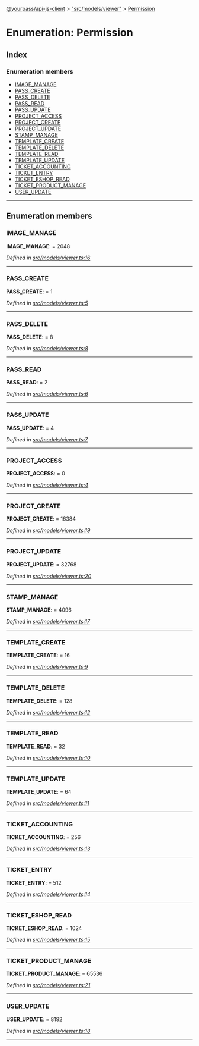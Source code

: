 [@yourpass/api-js-client](../README.md) > ["src/models/viewer"](../modules/_src_models_viewer_.md) > [Permission](../enums/_src_models_viewer_.permission.md)

# Enumeration: Permission

## Index

### Enumeration members

* [IMAGE_MANAGE](_src_models_viewer_.permission.md#image_manage)
* [PASS_CREATE](_src_models_viewer_.permission.md#pass_create)
* [PASS_DELETE](_src_models_viewer_.permission.md#pass_delete)
* [PASS_READ](_src_models_viewer_.permission.md#pass_read)
* [PASS_UPDATE](_src_models_viewer_.permission.md#pass_update)
* [PROJECT_ACCESS](_src_models_viewer_.permission.md#project_access)
* [PROJECT_CREATE](_src_models_viewer_.permission.md#project_create)
* [PROJECT_UPDATE](_src_models_viewer_.permission.md#project_update)
* [STAMP_MANAGE](_src_models_viewer_.permission.md#stamp_manage)
* [TEMPLATE_CREATE](_src_models_viewer_.permission.md#template_create)
* [TEMPLATE_DELETE](_src_models_viewer_.permission.md#template_delete)
* [TEMPLATE_READ](_src_models_viewer_.permission.md#template_read)
* [TEMPLATE_UPDATE](_src_models_viewer_.permission.md#template_update)
* [TICKET_ACCOUNTING](_src_models_viewer_.permission.md#ticket_accounting)
* [TICKET_ENTRY](_src_models_viewer_.permission.md#ticket_entry)
* [TICKET_ESHOP_READ](_src_models_viewer_.permission.md#ticket_eshop_read)
* [TICKET_PRODUCT_MANAGE](_src_models_viewer_.permission.md#ticket_product_manage)
* [USER_UPDATE](_src_models_viewer_.permission.md#user_update)

---

## Enumeration members

<a id="image_manage"></a>

###  IMAGE_MANAGE

**IMAGE_MANAGE**:  = 2048

*Defined in [src/models/viewer.ts:16](https://github.com/yourpass/yourpass-api-js-client/blob/da1be9c/src/models/viewer.ts#L16)*

___
<a id="pass_create"></a>

###  PASS_CREATE

**PASS_CREATE**:  = 1

*Defined in [src/models/viewer.ts:5](https://github.com/yourpass/yourpass-api-js-client/blob/da1be9c/src/models/viewer.ts#L5)*

___
<a id="pass_delete"></a>

###  PASS_DELETE

**PASS_DELETE**:  = 8

*Defined in [src/models/viewer.ts:8](https://github.com/yourpass/yourpass-api-js-client/blob/da1be9c/src/models/viewer.ts#L8)*

___
<a id="pass_read"></a>

###  PASS_READ

**PASS_READ**:  = 2

*Defined in [src/models/viewer.ts:6](https://github.com/yourpass/yourpass-api-js-client/blob/da1be9c/src/models/viewer.ts#L6)*

___
<a id="pass_update"></a>

###  PASS_UPDATE

**PASS_UPDATE**:  = 4

*Defined in [src/models/viewer.ts:7](https://github.com/yourpass/yourpass-api-js-client/blob/da1be9c/src/models/viewer.ts#L7)*

___
<a id="project_access"></a>

###  PROJECT_ACCESS

**PROJECT_ACCESS**:  = 0

*Defined in [src/models/viewer.ts:4](https://github.com/yourpass/yourpass-api-js-client/blob/da1be9c/src/models/viewer.ts#L4)*

___
<a id="project_create"></a>

###  PROJECT_CREATE

**PROJECT_CREATE**:  = 16384

*Defined in [src/models/viewer.ts:19](https://github.com/yourpass/yourpass-api-js-client/blob/da1be9c/src/models/viewer.ts#L19)*

___
<a id="project_update"></a>

###  PROJECT_UPDATE

**PROJECT_UPDATE**:  = 32768

*Defined in [src/models/viewer.ts:20](https://github.com/yourpass/yourpass-api-js-client/blob/da1be9c/src/models/viewer.ts#L20)*

___
<a id="stamp_manage"></a>

###  STAMP_MANAGE

**STAMP_MANAGE**:  = 4096

*Defined in [src/models/viewer.ts:17](https://github.com/yourpass/yourpass-api-js-client/blob/da1be9c/src/models/viewer.ts#L17)*

___
<a id="template_create"></a>

###  TEMPLATE_CREATE

**TEMPLATE_CREATE**:  = 16

*Defined in [src/models/viewer.ts:9](https://github.com/yourpass/yourpass-api-js-client/blob/da1be9c/src/models/viewer.ts#L9)*

___
<a id="template_delete"></a>

###  TEMPLATE_DELETE

**TEMPLATE_DELETE**:  = 128

*Defined in [src/models/viewer.ts:12](https://github.com/yourpass/yourpass-api-js-client/blob/da1be9c/src/models/viewer.ts#L12)*

___
<a id="template_read"></a>

###  TEMPLATE_READ

**TEMPLATE_READ**:  = 32

*Defined in [src/models/viewer.ts:10](https://github.com/yourpass/yourpass-api-js-client/blob/da1be9c/src/models/viewer.ts#L10)*

___
<a id="template_update"></a>

###  TEMPLATE_UPDATE

**TEMPLATE_UPDATE**:  = 64

*Defined in [src/models/viewer.ts:11](https://github.com/yourpass/yourpass-api-js-client/blob/da1be9c/src/models/viewer.ts#L11)*

___
<a id="ticket_accounting"></a>

###  TICKET_ACCOUNTING

**TICKET_ACCOUNTING**:  = 256

*Defined in [src/models/viewer.ts:13](https://github.com/yourpass/yourpass-api-js-client/blob/da1be9c/src/models/viewer.ts#L13)*

___
<a id="ticket_entry"></a>

###  TICKET_ENTRY

**TICKET_ENTRY**:  = 512

*Defined in [src/models/viewer.ts:14](https://github.com/yourpass/yourpass-api-js-client/blob/da1be9c/src/models/viewer.ts#L14)*

___
<a id="ticket_eshop_read"></a>

###  TICKET_ESHOP_READ

**TICKET_ESHOP_READ**:  = 1024

*Defined in [src/models/viewer.ts:15](https://github.com/yourpass/yourpass-api-js-client/blob/da1be9c/src/models/viewer.ts#L15)*

___
<a id="ticket_product_manage"></a>

###  TICKET_PRODUCT_MANAGE

**TICKET_PRODUCT_MANAGE**:  = 65536

*Defined in [src/models/viewer.ts:21](https://github.com/yourpass/yourpass-api-js-client/blob/da1be9c/src/models/viewer.ts#L21)*

___
<a id="user_update"></a>

###  USER_UPDATE

**USER_UPDATE**:  = 8192

*Defined in [src/models/viewer.ts:18](https://github.com/yourpass/yourpass-api-js-client/blob/da1be9c/src/models/viewer.ts#L18)*

___

